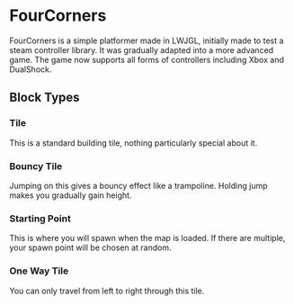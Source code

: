 # FourCorners
FourCorners is a simple platformer made in LWJGL, initially made to test a steam controller library. It was gradually adapted into a more advanced game.
The game now supports all forms of controllers including Xbox and DualShock.

## Block Types
### Tile
This is a standard building tile, nothing particularly special about it.

### Bouncy Tile
Jumping on this gives a bouncy effect like a trampoline. Holding jump makes you gradually gain height.

### Starting Point
This is where you will spawn when the map is loaded. If there are multiple, your spawn point will be chosen at random.

### One Way Tile
You can only travel from left to right through this tile.